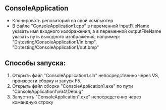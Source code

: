 ## ConsoleApplication

 - Клонировать репозиторий на свой компьютер
 - В файле "ConsoleApplication1.cpp" в переменной inputFileName указать имя входного изображения, а в переменной outputFileName указать путь выходного изображения, например:
"D:/testing/ConsoleApplication1/in.bmp", 
"D:/testing/ConsoleApplication1/out.bmp"
## Способы запуска:
1. Открыть файл "ConsoleApplication1.sln" непосредственно через VS, произвести сборку и запуск F5.
2. Открыть файл сборки "ConsoleApplication1.exe" по пути "ConsoleApplication1\x64\Debug"
3. Запустить "ConsoleApplication1.exe" непосредстенно через командную строку
